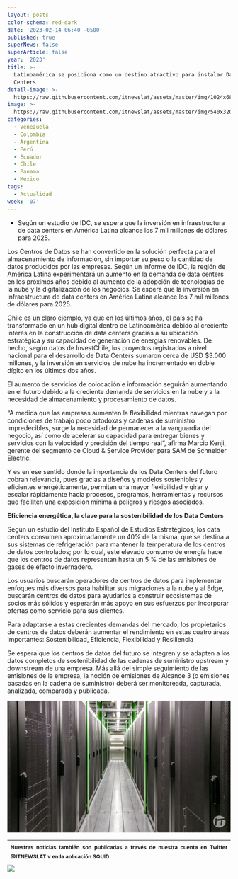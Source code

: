 ```yaml
---
layout: posts
color-schema: red-dark
date: '2023-02-14 06:40 -0500'
published: true
superNews: false
superArticle: false
year: '2023'
title: >-
  Latinoamérica se posiciona como un destino atractivo para instalar Data
  Centers
detail-image: >-
  https://raw.githubusercontent.com/itnewslat/assets/master/img/1024x680/racks-datacenter-g.jpg
image: >-
  https://raw.githubusercontent.com/itnewslat/assets/master/img/540x320/racks-datacenter-p.jpg
categories:
  - Venezuela
  - Colombia
  - Argentina
  - Perú
  - Ecuador
  - Chile
  - Panama
  - Mexico
tags:
  - Actualidad
week: '07'
---
```

- Según un estudio de IDC, se espera que la inversión en infraestructura de data centers en América Latina alcance los 7 mil millones de dólares para 2025.

Los Centros de Datos se han convertido en la solución perfecta para el almacenamiento de información, sin importar su peso o la cantidad de datos producidos por las empresas. Según un informe de IDC, la región de América Latina experimentará un aumento en la demanda de data centers en los próximos años debido al aumento de la adopción de tecnologías de la nube y la digitalización de los negocios. Se espera que la inversión en infraestructura de data centers en América Latina alcance los 7 mil millones de dólares para 2025.

Chile es un claro ejemplo, ya que en los últimos años, el país se ha transformado en un hub digital dentro de Latinoamérica debido al creciente interés en la construcción de data centers gracias a su ubicación estratégica y su capacidad de generación de energías renovables. De hecho, según datos de InvestChile, los proyectos registrados a nivel nacional para el desarrollo de Data Centers sumaron cerca de USD $3.000 millones, y la inversión en servicios de nube ha incrementado en doble dígito en los últimos dos años.

El aumento de servicios de colocación e información seguirán aumentando en el futuro debido a la creciente demanda de servicios en la nube y a la necesidad de almacenamiento y procesamiento de datos.

“A medida que las empresas aumenten la flexibilidad mientras navegan por condiciones de trabajo poco ortodoxas y cadenas de suministro impredecibles, surge la necesidad de permanecer a la vanguardia del negocio, así como de acelerar su capacidad para entregar bienes y servicios con la velocidad y precisión del tiempo real”, afirma Marcio Kenji, gerente del segmento de Cloud & Service Provider para SAM de Schneider Electric.

Y es en ese sentido donde la importancia de los Data Centers del futuro cobran relevancia, pues gracias a diseños y modelos sostenibles y eficientes energéticamente, permiten una mayor flexibilidad y girar y escalar rápidamente hacia procesos, programas, herramientas y recursos que faciliten una exposición mínima a peligros y riesgos asociados. 

**Eficiencia energética, la clave para la sostenibilidad de los Data Centers**

Según un estudio del Instituto Español de Estudios Estratégicos,  los data centers consumen aproximadamente un 40% de la misma, que se destina a sus sistemas de refrigeración para mantener la temperatura de los centros de datos controlados; por lo cual, este elevado consumo de energía hace que los centros de datos representan hasta un 5 % de las emisiones de gases de efecto invernadero. 

Los usuarios buscarán operadores de centros de datos para implementar enfoques más diversos para habilitar sus migraciones a la nube y al Edge, buscarán centros de datos para ayudarlos a construir ecosistemas de socios más sólidos y esperarán más apoyo en sus esfuerzos por incorporar ofertas como servicio para sus clientes.

Para adaptarse a estas crecientes demandas del mercado, los propietarios de centros de datos deberán aumentar el rendimiento en estas cuatro áreas importantes: Sostenibilidad, Eficiencia, Flexibilidad y Resiliencia

Se espera que los centros de datos del futuro se integren y se adapten a los datos completos de sostenibilidad de las cadenas de suministro upstream y downstream de una empresa. Más allá del simple seguimiento de las emisiones de la empresa, la noción de emisiones de Alcance 3 (o emisiones basadas en la cadena de suministro) deberá ser monitoreada, capturada, analizada, comparada y publicada.

![](https://raw.githubusercontent.com/itnewslat/assets/master/img/540x320/racks-datacenter-p.jpg)

<table style="height: 42px;" width="569">
<tbody>
<tr>
<td style="text-align: justify;"><sub><strong>Nuestras noticias también son publicadas a través de nuestra cuenta en Twitter <a href="https://twitter.com/itnewslat?lang=es">@ITNEWSLAT</a> y en la aplicación <a href="https://squidapp.co/en/">SQUID</a></strong></sub></td>
</tr>
</tbody>
</table>

<img src="https://tracker.metricool.com/c3po.jpg?hash=56f88a41e39ab42c063cc51676587a04"/>